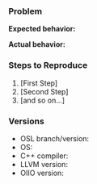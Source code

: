 <!--
Please ask questions ("how do I...?" "why doesn't this work?") on the [osl-dev mail list](http://groups.google.com/group/osl-dev), not by filing issues.

Make concrete suggestions for fixing the code ("here is a patch") by filing
a pull request, not an issue.
-->

### Problem

<!-- Describe the problem or suggestion here.] -->

**Expected behavior:**  <!-- What you expected to happen -->

**Actual behavior:**  <!-- What actually happened -->

<!--  If your problem is a broken build, please create a                -->
<!--  [gist](https://gist.github.com) that contains the _full_ verbose  -->
<!--  build log, which you can create like this:                        -->
<!--  ```make clean ; make VERBOSE=1 > build.log```                     -->

<!--  If you are reporting a problem about a release branch, have you   -->
<!--  already tried the current head of `master` to see if the problem  -->
<!--  has been fixed?                                                   -->


### Steps to Reproduce

1. [First Step]
2. [Second Step]
3. [and so on...]


### Versions

* OSL branch/version: 
* OS: 
* C++ compiler: 
* LLVM version: 
* OIIO version: 

